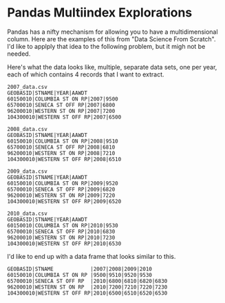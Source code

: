 
# Pandas Multiindex Explorations

Pandas has a nifty mechanism for allowing you to have a multidimensional column.  Here are the examples of this from "Data Science From Scratch".  I'd like to applply that idea to the following problem, but it migh not be needed.  

Here's what the data looks like, multiple, separate data sets, one per year, each of which contains 4 records that I want to extract.

```
2007_data.csv
GEOBASID|STNAME|YEAR|AAWDT
60150010|COLUMBIA ST ON RP|2007|9500
65700010|SENECA ST OFF RP|2007|6800
96200010|WESTERN ST ON RP|2007|7200
104300010|WESTERN ST OFF RP|2007|6500

2008_data.csv
GEOBASID|STNAME|YEAR|AAWDT
60150010|COLUMBIA ST ON RP|2008|9510
65700010|SENECA ST OFF RP|2008|6810
96200010|WESTERN ST ON RP|2008|7210
104300010|WESTERN ST OFF RP|2008|6510

2009_data.csv
GEOBASID|STNAME|YEAR|AAWDT
60150010|COLUMBIA ST ON RP|2009|9520
65700010|SENECA ST OFF RP|2009|6820
96200010|WESTERN ST ON RP|2009|7220
104300010|WESTERN ST OFF RP|2009|6520

2010_data.csv
GEOBASID|STNAME|YEAR|AAWDT
60150010|COLUMBIA ST ON RP|2010|9530
65700010|SENECA ST OFF RP|2010|6830
96200010|WESTERN ST ON RP|2010|7230
104300010|WESTERN ST OFF RP|2010|6530
```

I'd like to end up with a data frame that looks similar to this.

```
GEOBASID|STNAME            |2007|2008|2009|2010
60150010|COLUMBIA ST ON RP |9500|9510|9520|9530
65700010|SENECA ST OFF RP  |2010|6800|6810|6820|6830
96200010|WESTERN ST ON RP  |2010|7200|7210|7220|7230
104300010|WESTERN ST OFF RP|2010|6500|6510|6520|6530
```




```python

```
